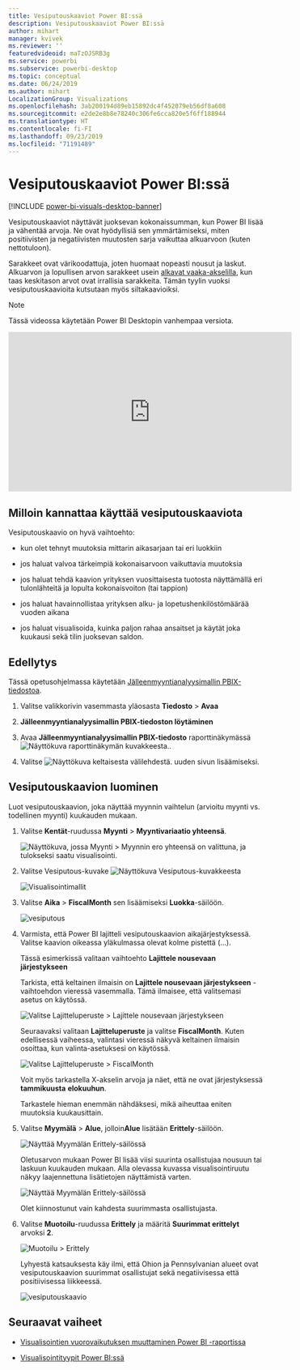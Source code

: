 ```yaml
---
title: Vesiputouskaaviot Power BI:ssä
description: Vesiputouskaaviot Power BI:ssä
author: mihart
manager: kvivek
ms.reviewer: ''
featuredvideoid: maTzOJSRB3g
ms.service: powerbi
ms.subservice: powerbi-desktop
ms.topic: conceptual
ms.date: 06/24/2019
ms.author: mihart
LocalizationGroup: Visualizations
ms.openlocfilehash: 3ab200194d89eb15892dc4f452079eb56df8a608
ms.sourcegitcommit: e2de2e8b8e78240c306fe6cca820e5f6ff188944
ms.translationtype: HT
ms.contentlocale: fi-FI
ms.lasthandoff: 09/23/2019
ms.locfileid: "71191489"
---
```

# <a name="waterfall-charts-in-power-bi"></a>Vesiputouskaaviot Power BI:ssä

[!INCLUDE [power-bi-visuals-desktop-banner](../includes/power-bi-visuals-desktop-banner.md)]

Vesiputouskaaviot näyttävät juoksevan kokonaissumman, kun Power BI lisää ja vähentää arvoja. Ne ovat hyödyllisiä sen ymmärtämiseksi, miten positiivisten ja negatiivisten muutosten sarja vaikuttaa alkuarvoon (kuten nettotuloon).

Sarakkeet ovat värikoodattuja, joten huomaat nopeasti nousut ja laskut. Alkuarvon ja lopullisen arvon sarakkeet usein [alkavat vaaka-akselilla](https://support.office.com/article/Create-a-waterfall-chart-in-Office-2016-for-Windows-8de1ece4-ff21-4d37-acd7-546f5527f185#BKMK_Float "alkavat vaaka-akselilla"), kun taas keskitason arvot ovat irrallisia sarakkeita. Tämän tyylin vuoksi vesiputouskaavioita kutsutaan myös siltakaavioiksi.

   > [!NOTE]
   > Tässä videossa käytetään Power BI Desktopin vanhempaa versiota.
   > 
   > 

<iframe width="560" height="315" src="https://www.youtube.com/embed/qKRZPBnaUXM" frameborder="0" allow="autoplay; encrypted-media" allowfullscreen></iframe>

## <a name="when-to-use-a-waterfall-chart"></a>Milloin kannattaa käyttää vesiputouskaaviota

Vesiputouskaavio on hyvä vaihtoehto:

* kun olet tehnyt muutoksia mittarin aikasarjaan tai eri luokkiin

* jos haluat valvoa tärkeimpiä kokonaisarvoon vaikuttavia muutoksia

* jos haluat tehdä kaavion yrityksen vuosittaisesta tuotosta näyttämällä eri tulonlähteitä ja lopulta kokonaisvoiton (tai tappion)

* jos haluat havainnollistaa yrityksen alku- ja lopetushenkilöstömäärää vuoden aikana

* jos haluat visualisoida, kuinka paljon rahaa ansaitset ja käytät joka kuukausi sekä tilin juoksevan saldon.

## <a name="prerequisite"></a>Edellytys

Tässä opetusohjelmassa käytetään [Jälleenmyyntianalyysimallin PBIX-tiedostoa](http://download.microsoft.com/download/9/6/D/96DDC2FF-2568-491D-AAFA-AFDD6F763AE3/Retail%20Analysis%20Sample%20PBIX.pbix).

1. Valitse valikkorivin vasemmasta yläosasta **Tiedosto** > **Avaa**
   
2. **Jälleenmyyntianalyysimallin PBIX-tiedoston löytäminen**

1. Avaa **Jälleenmyyntianalyysimallin PBIX-tiedosto** raporttinäkymässä ![Näyttökuva raporttinäkymän kuvakkeesta.](media/power-bi-visualization-kpi/power-bi-report-view.png).

1. Valitse ![Näyttökuva keltaisesta välilehdestä.](media/power-bi-visualization-kpi/power-bi-yellow-tab.png) uuden sivun lisäämiseksi.


## <a name="create-a-waterfall-chart"></a>Vesiputouskaavion luominen

Luot vesiputouskaavion, joka näyttää myynnin vaihtelun (arvioitu myynti vs. todellinen myynti) kuukauden mukaan.

1. Valitse **Kentät**-ruudussa **Myynti**  > **Myyntivariaatio yhteensä**.

   ![Näyttökuva, jossa Myynti > Myynnin ero yhteensä on valittuna, ja tulokseksi saatu visualisointi.](media/power-bi-visualization-waterfall-charts/power-bi-first-value.png)

1. Valitse Vesiputous-kuvake ![Näyttökuva Vesiputous-kuvakkeesta](media/power-bi-visualization-waterfall-charts/power-bi-waterfall-icon.png)

    ![Visualisointimallit](media/power-bi-visualization-waterfall-charts/convert-waterfall.png)

1. Valitse **Aika** > **FiscalMonth** sen lisäämiseksi **Luokka**-säilöön.

    ![vesiputous](media/power-bi-visualization-waterfall-charts/power-bi-waterfall.png)

1. Varmista, että Power BI lajitteli vesiputouskaavion aikajärjestyksessä. Valitse kaavion oikeassa yläkulmassa olevat kolme pistettä (...).

    Tässä esimerkissä valitaan vaihtoehto **Lajittele nousevaan järjestykseen**

    Tarkista, että keltainen ilmaisin on **Lajittele nousevaan järjestykseen** -vaihtoehdon vieressä vasemmalla. Tämä ilmaisee, että valitsemasi asetus on käytössä.

    ![Valitse Lajitteluperuste > Lajittele nousevaan järjestykseen](media/power-bi-visualization-waterfall-charts/power-bi-sort-by.png)

    Seuraavaksi valitaan **Lajitteluperuste** ja valitse **FiscalMonth**. Kuten edellisessä vaiheessa, valintasi vieressä näkyvä keltainen ilmaisin osoittaa, kun valinta-asetuksesi on käytössä.

    ![Valitse Lajitteluperuste > FiscalMonth](media/power-bi-visualization-waterfall-charts/power-bi-sort-by-fiscal-month.png)

    Voit myös tarkastella X-akselin arvoja ja näet, että ne ovat järjestyksessä **tammikuusta** **elokuuhun**.

    Tarkastele hieman enemmän nähdäksesi, mikä aiheuttaa eniten muutoksia kuukausittain.

1.  Valitse **Myymälä** > **Alue**, jolloin**Alue** lisätään **Erittely**-säilöön.

    ![Näyttää Myymälän Erittely-säilössä](media/power-bi-visualization-waterfall-charts/power-bi-waterfall-breakdown.png)

    Oletusarvon mukaan Power BI lisää viisi suurinta osallistujaa nousuun tai laskuun kuukauden mukaan. Alla olevassa kuvassa visualisointiruutu näkyy laajennettuna lisätietojen näyttämistä varten. 

    ![Näyttää Myymälän Erittely-säilössä](media/power-bi-visualization-waterfall-charts/power-bi-waterfall-breakdown-initial.png)

    Olet kiinnostunut vain kahdesta suurimmasta osallistujasta.

1. Valitse **Muotoilu**-ruudussa **Erittely** ja määritä **Suurimmat erittelyt** arvoksi **2**.

    ![Muotoilu > Erittely](media/power-bi-visualization-waterfall-charts/power-bi-waterfall-breakdown-maximum.png)

    Lyhyestä katsauksesta käy ilmi, että Ohion ja Pennsylvanian alueet ovat vesiputouskaavion suurimmat osallistujat sekä negatiivisessa että positiivisessa liikkeessä.

    ![vesiputouskaavio](media/power-bi-visualization-waterfall-charts/power-bi-waterfall-axis.png)

## <a name="next-steps"></a>Seuraavat vaiheet

* [Visualisointien vuorovaikutuksen muuttaminen Power BI -raportissa](../service-reports-visual-interactions.md)

* [Visualisointityypit Power BI:ssä](power-bi-visualization-types-for-reports-and-q-and-a.md)
